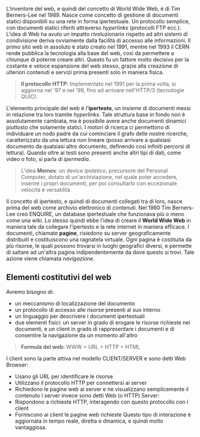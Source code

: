 L'inventore del web, e quindi del concetto di World Wide Web, è di Tim Berners-Lee nel 1989. Nasce come concetto di gestione di documenti statici disponibili su una rete in forma ipertestuale. Un protocollo semplice, con documenti statici riferiti attraverso _hyperlinks_ (protocolli FTP ecc.). L'idea di Web ha avuto un impatto rivoluzionario rispetto ad altri sistemi di condivisione deriva ovviamente dalla facilità di accesso alle informazioni.
Il primo sito web in assoluto è stato creato nel 1991, mentre nel 1993 il CERN rende pubblica la tecnologia alla base del web, così da permettere a chiunque di poterne creare altri. Questo fu un fattore molto decisivo per la costante e veloce espansione del web stesso, grazie alla creazione di ulteriori contenuti e servizi prima presenti solo in maniera fisica.

> **Il protocollo HTTP:** Implementato nel 1991 per la prima volta, si aggiorna nel '97 e nel '99, fino ad arrivare nell'HTTP/3 (tecnologie QUIC).

L'elemento principale del web è l'**ipertesto**, un insieme di documenti messi in relazione tra loro tramite _hyperlinks_. Tale struttura base in fondo non è assolutamente cambiata, ma è possibile avere anche documenti dinamici piuttosto che solamente statici.
I motori di ricerca ci permettono di individuare un nodo padre da cui cominciare il grafo delle nostre ricerche, caratterizzato da una lettura non lineare (posso arrivare a qualsiasi documento da qualsiasi altro documento, definendo così infiniti percorsi di lettura).
Quando oltre ai testi sono presenti anche altri tipi di dati, come video o foto, si parla di _ipermedia_.

 > L'idea **Memex**: un device ipotetico, precursore del Personal Computer, dotato di un'archiviazione, nel quale poter accedere, inserire i propri documenti, per poi consultarlo con eccezionale velocità e versatilità
 
Il concetto di ipertesto, e quindi di documenti collegati tra di loro, nasce prima del web come archivio elettronico di contenuti. Nel 1980 Tim Berners-Lee creò ENQUIRE, un database ipertestuale che funzionava più o meno come una wiki.
Lo stesso quindi ebbe l'idea di creare il **World Wide Web** in maniera tale da collegare l'ipertesto e la rete internet in maniera efficace.
I documenti, chiamate **pagine**, risiedono su server geograficamente distribuiti e costituiscono una ragnatela virtuale. Ogni pagina è costituita da più risorse, le quali possono trovarsi in luoghi geografici diversi, e permette di saltare ad un'altra pagina indipendentemente da dove questo si trovi. Tale azione viene chiamata _navigazione_.

## Elementi costitutivi del web
Avremo bisogno di:
- un meccanismo di localizzazione del documento
- un protocollo di accesso alle risorse presenti al suo interno
- un linguaggio per descrivere i documenti ipertestuali
- due elementi fisici: un server in grado di erogare le risorse richieste nei documenti, e un client in grado di rappresentare i documenti e di consentire la navigazione da un momento all'altro

> **Formula del web:** WWW = URL + HTTP + HTML

I client sono la parte attiva nel modello CLIENT/SERVER e sono detti Web Browser:
- Usano gli URL per identificare le risorse
- Utilizzano il protocollo HTTP per connettersi ai server
- Richiedono le pagine web ai server e ne visualizzano semplicemente il contenuto
I server invece sono detti Web (o HTTP) Server:
- Rispondono a richieste HTTP, interagendo con questo protocollo con i client
- Forniscono ai client le pagine web richieste
Questo tipo di interazione è aggiornata in tempo reale, diretta e dinamica, e quindi molto vantaggiosa.